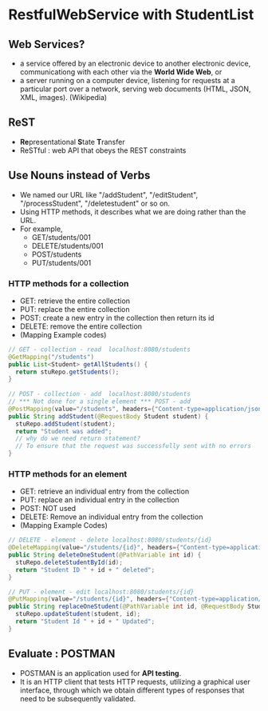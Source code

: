 # RestfulWebService with StudentList
## Web Services?
- a service offered by an electronic device to another electronic device, communicationg with each other via the **World Wide Web**, or
- a server running on a computer device, listening for requests at a particular port over a network, serving web documents (HTML, JSON, XML, images).
(Wikipedia)

## ReST
- **Re**presentational **S**tate **T**ransfer 
- ReSTful : web API that obeys the REST constraints

## Use Nouns instead of Verbs
- We named our URL like "/addStudent", "/editStudent", "/processStudent", "/deletestudent" or so on.
- Using HTTP methods, it describes what we are doing rather than the URL.
- For example,
  - GET/students/001
  - DELETE/students/001
  - POST/students
  - PUT/students/001

### HTTP methods for a collection
- GET: retrieve the entire collection
- PUT: replace the entire collection
- POST: create a new entry in the collection then return its id
- DELETE: remove the entire collection
- (Mapping Example codes)
```java
// GET - collection - read	localhost:8080/students
@GetMapping("/students")
public List<Student> getAllStudents() {
  return stuRepo.getStudents();
}
  
// POST - collection - add	localhost:8080/students
// *** Not done for a single element *** POST - add
@PostMapping(value="/students", headers={"Content-type=application/json"})
public String addStudent(@RequestBody Student student) {
  stuRepo.addStudent(student);
  return "Student was added";
  // why do we need return statement? 
  // To ensure that the request was successfully sent with no errors
}
```

### HTTP methods for an element
- GET: retrieve an individual entry from the collection
- PUT: replace an individual entry in the collection
- POST: NOT used
- DELETE: Remove an individual entry from the collection
- (Mapping Example Codes)
```java
// DELETE - element - delete localhost:8080/students/{id}
@DeleteMapping(value="/students/{id}", headers={"Content-type=application/json"})
public String deleteOneStudent(@PathVariable int id) {
  stuRepo.deleteStudentById(id);
  return "Student ID " + id + " deleted";
}

// PUT - element - edit	localhost:8080/students/{id}
@PutMapping(value="/students/{id}", headers={"Content-type=application/json"})
public String replaceOneStudent(@PathVariable int id, @RequestBody Student student) {
  stuRepo.updateStudent(student, id);
  return "Student Id " + id + " Updated";
}
```

## Evaluate : POSTMAN
- POSTMAN is an application used for **API testing**.
- It is an HTTP client that tests HTTP requests, utilizing a graphical user interface, through which we obtain different types of responses that need to be subsequently validated.


